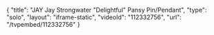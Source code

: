 {
    "title": "JAY Jay Strongwater \"Delightful\" Pansy Pin\/Pendant",
    "type": "solo",
    "layout": "iframe-static",
    "videoId": "112332756",
    "url": "\/tvpembed\/112332756"
}